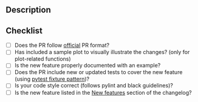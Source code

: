 ## Description
<!--
Thank you so much for your PR!  To help us review your contribution, please
consider the following points:

- The PR title should summarize the changes, for example "Add new group argument for the
  pair plot".  Avoid non-descriptive titles such as "Addresses issue #348". If your pull 
  request addresses an issue, please use the pull request title to describe 
  the issue and mention the issue number in the pull request description.

- The description should provide at least 1-2 sentences describing the pull request
  in detail (Why is this change required?  What problem does it solve?) and
  link to any relevant issues. If modifying a plot, render your plot to inspect for changes 
  and copy image in the pull request message on Github

- Please prefix the title of incomplete contributions with [WIP] (to indicate a work in 
  progress). WIPs may be useful to (1) indicate you are working on something to avoid 
  duplicated work, (2) request broad review of functionality or API, or (3) seek collaborators.
-->


## Checklist
<!-- Feel free to remove check-list items aren't relevant to your change -->

- [ ] Does the PR follow [official](https://github.com/arviz-devs/arviz/blob/master/CONTRIBUTING.md#pull-request-checklist) 
      PR format?
- [ ] Has included a sample plot to visually illustrate the changes? (only for plot-related functions)
- [ ] Is the new feature properly documented with an example?
- [ ] Does the PR include new or updated tests to cover the new feature (using [pytest fixture pattern](
      https://docs.pytest.org/en/latest/fixture.html#fixture))?
- [ ] Is your code style correct (follows pylint and black guidelines)?
- [ ] Is the new feature listed in the [New features](https://github.com/arviz-devs/arviz/blob/master/CHANGELOG.md#new-features) 
      section of the changelog?

<!--
Also, please consider reading the contributing guidelines and code of conduct carefully before submitting the PR. They are available at 
- https://github.com/arviz-devs/arviz/blob/master/CONTRIBUTING.md
- https://github.com/arviz-devs/arviz/blob/master/CODE_OF_CONDUCT.md
  
- If you are contributing fixes to docstrings, please pay attention to
  https://github.com/arviz-devs/arviz/blob/master/CONTRIBUTING.md#docstring-formatting.
  In particular, note the difference between using single backquotes, double backquotes, and
  asterisks in the markup.

We understand that PRs can sometimes be overwhelming, especially as the
reviews start coming in.  Please let us know if the reviews are unclear or
the recommended next step seems overly demanding, if you would like help in
addressing a reviewer's comments, or if you have been waiting too long to hear
back on your PR.
-->
